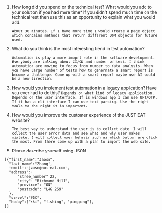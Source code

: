 1.	How long did you spend on the technical test? What would you add to your solution if you had more time? If you didn't spend much time on the technical test then use this as an opportunity to explain what you would add.

    ```About 30 minutes. If I have more time I would create a page object which contains methods that return different DOM objects for future used. ```

2.	What do you think is the most interesting trend in test automation?
    
    ```Automation is play a more imoprt role in the software development. Everybody are talking about CI/CD and number of test. I think automation are moving to focus from number to data analysis. When you have large number of tests how to genernate a smart report is become a challenge. Come up with a smart report maybe use AI could be a new direction.```

3.	How would you implement test automation in a legacy application? Have you ever had to do this?
    ```Depends on what kind of legacy application. Depends on the user interface. If is windows app I can use UFT/QTP. If it has a cli interface I can use text parsing. Use the right tools to the right it is important.```  

4.	How would you improve the customer experience of the JUST EAT website?

    ```The best way to understand the user is to collect date. I will collect the user error data and see what and why user makes mistake. I will collect user behavir such as which button are click the most. From there come up with a plan to import the web site.  ```

5.	Please describe yourself using JSON.

```
[{"first_name":"Jaosn",
  "last_name":"Zhang",
  "email":"jaosn@notreal.com",
  "address":{
      "stree_number":22,
      "city": "Richmond Hill",
      "province": "ON"
      "postcode": "L4G 2S9"
  },
  "school":"UBC",
  "hobby":["ski", "fishing", "pingpong"],
}]
```